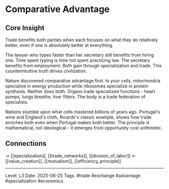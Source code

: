 # Comparative Advantage

## Core Insight
Trade benefits both parties when each focuses on what they do relatively better, even if one is absolutely better at everything.

The lawyer who types faster than her secretary still benefits from hiring one. Time spent typing is time not spent practicing law. The secretary benefits from employment. Both gain through specialization and trade. This counterintuitive truth drives civilization.

Nature discovered comparative advantage first. In your cells, mitochondria specialize in energy production while ribosomes specialize in protein synthesis. Neither does both. Organs trade specialized functions - heart pumps, lungs breathe, liver filters. The body is a trade federation of specialists.

Nations stumble upon what cells mastered billions of years ago. Portugal's wine and England's cloth, Ricardo's classic example, shows how trade enriches both even when Portugal makes both better. The principle is mathematical, not ideological - it emerges from opportunity cost arithmetic.

## Connections
→ [[specialization]], [[trade_networks]], [[division_of_labor]]
← [[value_creation]], [[mutualism]], [[efficiency_principle]]

---
Level: L3
Date: 2025-06-25
Tags: #trade #exchange #advantage #specialization #economics